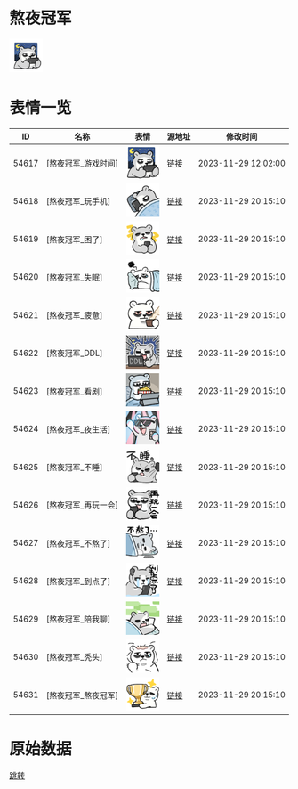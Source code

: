 # 熬夜冠军

<img src="./cover.png" height="60" alt="cover" />

# 表情一览

|ID|名称|表情|源地址|修改时间|
|----|----|----|----|----|
|54617|[熬夜冠军_游戏时间]|<img src="./pic/054617_%5B熬夜冠军_游戏时间%5D.png" height="60" alt="游戏时间"/>|[链接](https://i0.hdslb.com/bfs/garb/95ab585f9b3ae4671cf05bc9b8f5efc8a728d3fe.png)|2023-11-29 12:02:00|
|54618|[熬夜冠军_玩手机]|<img src="./pic/054618_%5B熬夜冠军_玩手机%5D.png" height="60" alt="玩手机"/>|[链接](https://i0.hdslb.com/bfs/garb/19c0cd5f9a94e22f9297c2b2e36938ea9be0d007.png)|2023-11-29 20:15:10|
|54619|[熬夜冠军_困了]|<img src="./pic/054619_%5B熬夜冠军_困了%5D.png" height="60" alt="困了"/>|[链接](https://i0.hdslb.com/bfs/garb/768873627c41726c2f3bbda16586b1234c31ce21.png)|2023-11-29 20:15:10|
|54620|[熬夜冠军_失眠]|<img src="./pic/054620_%5B熬夜冠军_失眠%5D.png" height="60" alt="失眠"/>|[链接](https://i0.hdslb.com/bfs/garb/3cc903c07db807c827c6065daaa6fbd6c3e01635.png)|2023-11-29 20:15:10|
|54621|[熬夜冠军_疲惫]|<img src="./pic/054621_%5B熬夜冠军_疲惫%5D.png" height="60" alt="疲惫"/>|[链接](https://i0.hdslb.com/bfs/garb/29a3ef6918e6b1f87dff4923355a7c7d69359741.png)|2023-11-29 20:15:10|
|54622|[熬夜冠军_DDL]|<img src="./pic/054622_%5B熬夜冠军_DDL%5D.png" height="60" alt="DDL"/>|[链接](https://i0.hdslb.com/bfs/garb/0a09514a478bce58c258e3f6e6b5fa2d800859c2.png)|2023-11-29 20:15:10|
|54623|[熬夜冠军_看剧]|<img src="./pic/054623_%5B熬夜冠军_看剧%5D.png" height="60" alt="看剧"/>|[链接](https://i0.hdslb.com/bfs/garb/d36d9e450f83d3934977571f85a7379803752ac9.png)|2023-11-29 20:15:10|
|54624|[熬夜冠军_夜生活]|<img src="./pic/054624_%5B熬夜冠军_夜生活%5D.png" height="60" alt="夜生活"/>|[链接](https://i0.hdslb.com/bfs/garb/8791c4ca5f7e81092963d6dfa152f33c1288e1d1.png)|2023-11-29 20:15:10|
|54625|[熬夜冠军_不睡]|<img src="./pic/054625_%5B熬夜冠军_不睡%5D.png" height="60" alt="不睡"/>|[链接](https://i0.hdslb.com/bfs/garb/23a0e679be66189bbb12b6e78fde82a0e23d3ad4.png)|2023-11-29 20:15:10|
|54626|[熬夜冠军_再玩一会]|<img src="./pic/054626_%5B熬夜冠军_再玩一会%5D.png" height="60" alt="再玩一会"/>|[链接](https://i0.hdslb.com/bfs/garb/c239390661120d448bfe08ec207bf1b8c98f4dc3.png)|2023-11-29 20:15:10|
|54627|[熬夜冠军_不熬了]|<img src="./pic/054627_%5B熬夜冠军_不熬了%5D.png" height="60" alt="不熬了"/>|[链接](https://i0.hdslb.com/bfs/garb/01e78b6348b2b8d39f8726ac2c3685d63ac510de.png)|2023-11-29 20:15:10|
|54628|[熬夜冠军_到点了]|<img src="./pic/054628_%5B熬夜冠军_到点了%5D.png" height="60" alt="到点了"/>|[链接](https://i0.hdslb.com/bfs/garb/3d1e43bedd246e63a387b252863e96f92e0fc2d0.png)|2023-11-29 20:15:10|
|54629|[熬夜冠军_陪我聊]|<img src="./pic/054629_%5B熬夜冠军_陪我聊%5D.png" height="60" alt="陪我聊"/>|[链接](https://i0.hdslb.com/bfs/garb/e6efbf843e177946b0bc13f109995b4ea83bb94e.png)|2023-11-29 20:15:10|
|54630|[熬夜冠军_秃头]|<img src="./pic/054630_%5B熬夜冠军_秃头%5D.png" height="60" alt="秃头"/>|[链接](https://i0.hdslb.com/bfs/garb/9a00a3b823775e2d79fab3e197e6312f2a881b47.png)|2023-11-29 20:15:10|
|54631|[熬夜冠军_熬夜冠军]|<img src="./pic/054631_%5B熬夜冠军_熬夜冠军%5D.png" height="60" alt="熬夜冠军"/>|[链接](https://i0.hdslb.com/bfs/garb/fd8bcae2603c49ea030ac4efe4ddfbdac8ce6adb.png)|2023-11-29 20:15:10|

# 原始数据

[跳转](./raw.json)

